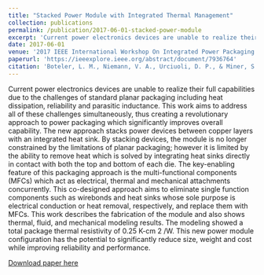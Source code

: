 ```yaml
---
title: "Stacked Power Module with Integrated Thermal Management"
collection: publications
permalink: /publication/2017-06-01-stacked-power-module
excerpt: 'Current power electronics devices are unable to realize their full capabilities due to the challenges of standard planar packaging including heat dissipation, reliability and parasitic inductance. This work aims to address all of these challenges simultaneously, thus creating a revolutionary approach to power packaging which significantly improves overall capability. The new approach stacks power devices between copper layers with an integrated heat sink. By stacking devices, the module is no longer constrained by the limitations of planar packaging; however it is limited by the ability to remove heat which is solved by integrating heat sinks directly in contact with both the top and bottom of each die. The key-enabling feature of this packaging approach is the multi-functional components (MFCs) which act as electrical, thermal and mechanical attachments concurrently. This co-designed approach aims to eliminate single function components such as wirebonds and heat sinks whose sole purpose is electrical conduction or heat removal, respectively, and replace them with MFCs. This work describes the fabrication of the module and also shows thermal, fluid, and mechanical modeling results. The modeling showed a total package thermal resistivity of 0.25 K-cm 2 /W. This new power module configuration has the potential to significantly reduce size, weight and cost while improving reliability and performance.'
date: 2017-06-01
venue: '2017 IEEE International Workshop On Integrated Power Packaging (IWIPP)'
paperurl: 'https://ieeexplore.ieee.org/abstract/document/7936764'
citation: 'Boteler, L. M., Niemann, V. A., Urciuoli, D. P., & Miner, S. M. (2017). Stacked power module with integrated thermal management. 2017 IEEE International Workshop On Integrated Power Packaging (IWIPP). doi:10.1109/iwipp.2017.7936764'
---
```

Current power electronics devices are unable to realize their full capabilities due to the challenges of standard planar packaging including heat dissipation, reliability and parasitic inductance. This work aims to address all of these challenges simultaneously, thus creating a revolutionary approach to power packaging which significantly improves overall capability. The new approach stacks power devices between copper layers with an integrated heat sink. By stacking devices, the module is no longer constrained by the limitations of planar packaging; however it is limited by the ability to remove heat which is solved by integrating heat sinks directly in contact with both the top and bottom of each die. The key-enabling feature of this packaging approach is the multi-functional components (MFCs) which act as electrical, thermal and mechanical attachments concurrently. This co-designed approach aims to eliminate single function components such as wirebonds and heat sinks whose sole purpose is electrical conduction or heat removal, respectively, and replace them with MFCs. This work describes the fabrication of the module and also shows thermal, fluid, and mechanical modeling results. The modeling showed a total package thermal resistivity of 0.25 K-cm 2 /W. This new power module configuration has the potential to significantly reduce size, weight and cost while improving reliability and performance.

[Download paper here](https://github.com/valerieniemann/valerieniemann.github.io/raw/master/files/stacked-power-module.pdf)

